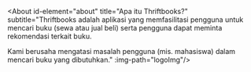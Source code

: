 <script setup>
import About from "./.vitepress/components/About.vue"
import Feature from "./.vitepress/components/Feature.vue"
import Title from "./.vitepress/components/Title.vue"
import Timeline from "./.vitepress/components/Timeline.vue"
import Member from "./.vitepress/components/Member.vue"

import Needfinding from './contents/modal/needfinding.html?raw'
import Pov from './contents/modal/pov.html?raw'
import ConceptVideo from './contents/modal/concept-video.html?raw'
import LowFi from './contents/modal/low-fi.html?raw'
import MedFi from './contents/modal/med-fi.html?raw'
import Heuristic from './contents/modal/heuristic.html?raw'
import Hifi from './contents/modal/hi-fi.html?raw'
import Pitch from './contents/modal/pitch.html?raw'
import ComingSoon from './contents/modal/coming-soon.html?raw'

import yogaImg from './assets/yoga.png'
import hilalImg from './assets/hilal.png'
import andriImg from './assets/andrian.png'
import logoImg from './assets/logo.png'
const members=[
    {
        name:"Yoga Cahya Romadhon",
        subtitle:"05211940000001",
        imgPath:yogaImg,
    },
    {
        name:"M. Dwiki Andrian",
        subtitle:"05211940000012",
        imgPath:andriImg,
    },
    {
        name:"Ahmad Hilal M.",
        subtitle:"05211940000041",
        imgPath:hilalImg,
    },
]

const timelineDatas=[
    {
        title:"Needfinding",
        imgPath:logoImg,
        modalBody:Needfinding
    },{
        title:"Point of View & Experience Prototypes",
        imgPath:logoImg,
        modalBody:Pov
    },{
        title:"Video Konsep",
        imgPath:logoImg,
        modalBody:ConceptVideo
    },{
        title:"Low-fidelity Prototype & Test",
        imgPath:logoImg,
        modalBody:LowFi
    },{
        title:"Medium-fidelity Prototype",
        imgPath:logoImg,
        modalBody:MedFi
    },{
        title:"Group Heuristic Evaluation",
        imgPath:logoImg,
        modalBody:Heuristic
    },{
        title:"Hi-fidelity Prototype",
        imgPath:logoImg,
        modalBody:Hifi
    },{
        title:"Poster & Pitch Slide",
        imgPath:logoImg,
        modalBody:Pitch
    }
]
</script>

<About id-element="about" title="Apa itu Thriftbooks?"
subtitle="Thriftbooks adalah aplikasi yang memfasilitasi pengguna untuk mencari buku (sewa atau jual beli) serta pengguna dapat meminta rekomendasi terkait buku.

Kami berusaha mengatasi masalah pengguna (mis. mahasiswa) dalam mencari buku yang dibutuhkan."
:img-path="logoImg"/>


<Title id-element="features" title="Fitur" subtitle="Apa saja yang bisa dilakukan di Thriftbooks?" customClass="pt-16"/>
<Feature/>

<Title id-element="process" title="Proses" subtitle="Simak perjalanan kami dari menggali kebutuhan hingga menjadi
      produk jadi" customClass="pt-16"/>
<Timeline :timelineDatas="timelineDatas"/>

<Title id-element="members" title="Anggota" subtitle="Berikut adalah anggota yang berpartisipasi dalam pengembangan Thriftbooks" customClass="pt-16"/>
<Member :datas="members"/>
